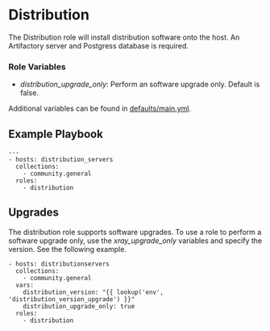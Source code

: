 # Distribution
The Distribution role will install distribution software onto the host. An Artifactory server and Postgress database is required.

### Role Variables
* _distribution_upgrade_only_: Perform an software upgrade only. Default is false.

Additional variables can be found in [defaults/main.yml](./defaults/main.yml).
## Example Playbook
```
---
- hosts: distribution_servers
  collections:
    - community.general
  roles:
    - distribution
```

## Upgrades
The distribution role supports software upgrades. To use a role to perform a software upgrade only, use the _xray_upgrade_only_ variables and specify the version. See the following example.

```
- hosts: distributionservers
  collections:
    - community.general
  vars:
    distribution_version: "{{ lookup('env', 'distribution_version_upgrade') }}"
    distribution_upgrade_only: true
  roles:
    - distribution
```